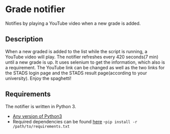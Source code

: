 # Grade notifier 
Notifies by playing a YouTube video when a new grade is added.

## Description
When a new graded is added to the list while the script is running, a YouTube video will play. The notifier refreshes every 420 seconds(7 min) until a new grade is up.  It uses selenium to get the information, which also is a requirement. The YouTube link can be changed as well as the two links for the STADS login page and the STADS result page(according to your university). Enjoy the spaghetti! 

## Requirements
The notifier is written in Python 3.

- [Any version of Python3](https://www.python.org/downloads/)
- Required dependencies can be found [here](https://github.com/GeekMuch/notifyGradeSTADS/blob/master/requirements.txt)
-```pip install -r /path/to/requirements.txt```
